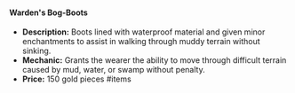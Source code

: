 #### Warden's Bog-Boots
- **Description:** Boots lined with waterproof material and given minor enchantments to assist in walking through muddy terrain without sinking.
- **Mechanic:** Grants the wearer the ability to move through difficult terrain caused by mud, water, or swamp without penalty.
- **Price:** 150 gold pieces
#items